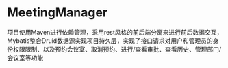 # MeetingManager
项目使用Maven进行依赖管理，采用rest风格的前后端分离来进行前后数据交互，Mybatis整合Druid数据源实现项目持久层，实现了接口请求对用户和管理员的身份权限限制、以及预约会议室、取消预约、进行/查看审批、查看历史、管理部门/会议室等功能
